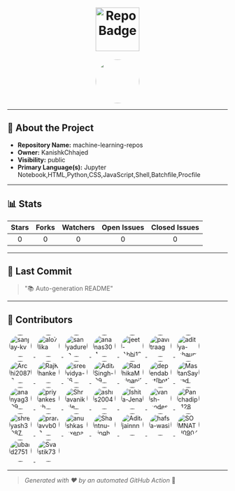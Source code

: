 <h1 align="center">
    <img src="https://img.shields.io/badge/machine-learning-repos-🎯-blueviolet?style=for-the-badge" alt="Repo Badge" width="100">
  </h1>
  
  <p align="center">
    <a href="https://avatars.githubusercontent.com/u/121193249?v=4" target="_blank">
      <img src="https://avatars.githubusercontent.com/u/121193249?v=4" width="100" style="border-radius:50%;">
    </a>
  </p>
  
  ---
  
  ## 📖 About the Project
  - **Repository Name:** machine-learning-repos
  - **Owner:** KanishkChhajed
  - **Visibility:** public
  - **Primary Language(s):** Jupyter Notebook,HTML,Python,CSS,JavaScript,Shell,Batchfile,Procfile
  
  ---
  
  ## 📊 Stats
  
  | Stars | Forks | Watchers | Open Issues | Closed Issues |
  |:----:|:-----:|:--------:|:-----------:|:-------------:|
  | 0 | 0 | 0 | 0 | 0 |
  
  ---
  
  ## 📢 Last Commit
  
  > "📚 Auto-generation README"
  
  ---
  
  ## 🤝 Contributors
  
  
  
  <a href="" target="_blank">
    <img src="https://avatars.githubusercontent.com/u/30715153?v=4" width="50" style="border-radius:50%; margin: 5px;" alt="sanjay-kv"/>
  </a>

  <a href="" target="_blank">
    <img src="https://avatars.githubusercontent.com/u/152315710?v=4" width="50" style="border-radius:50%; margin: 5px;" alt="alo7lika"/>
  </a>

  <a href="" target="_blank">
    <img src="https://avatars.githubusercontent.com/u/84080312?v=4" width="50" style="border-radius:50%; margin: 5px;" alt="sanyadureja"/>
  </a>

  <a href="" target="_blank">
    <img src="https://avatars.githubusercontent.com/u/138239913?v=4" width="50" style="border-radius:50%; margin: 5px;" alt="ananas304"/>
  </a>

  <a href="" target="_blank">
    <img src="https://avatars.githubusercontent.com/u/143840497?v=4" width="50" style="border-radius:50%; margin: 5px;" alt="jeet-Abhi123"/>
  </a>

  <a href="" target="_blank">
    <img src="https://avatars.githubusercontent.com/u/100479594?v=4" width="50" style="border-radius:50%; margin: 5px;" alt="pavitraag"/>
  </a>

  <a href="" target="_blank">
    <img src="https://avatars.githubusercontent.com/u/92214013?v=4" width="50" style="border-radius:50%; margin: 5px;" alt="aditya-bhaumik"/>
  </a>

  <a href="" target="_blank">
    <img src="https://avatars.githubusercontent.com/u/146704161?v=4" width="50" style="border-radius:50%; margin: 5px;" alt="Archi20876"/>
  </a>

  <a href="" target="_blank">
    <img src="https://avatars.githubusercontent.com/u/137288727?v=4" width="50" style="border-radius:50%; margin: 5px;" alt="RajKhanke"/>
  </a>

  <a href="" target="_blank">
    <img src="https://avatars.githubusercontent.com/u/115856774?v=4" width="50" style="border-radius:50%; margin: 5px;" alt="sreevidya-16"/>
  </a>

  <a href="" target="_blank">
    <img src="https://avatars.githubusercontent.com/u/154231889?v=4" width="50" style="border-radius:50%; margin: 5px;" alt="AditiSingh-09"/>
  </a>

  <a href="" target="_blank">
    <img src="https://avatars.githubusercontent.com/u/163530398?v=4" width="50" style="border-radius:50%; margin: 5px;" alt="RadhikaMalpani1702"/>
  </a>

  <a href="" target="_blank">
    <img src="https://avatars.githubusercontent.com/in/29110?v=4" width="50" style="border-radius:50%; margin: 5px;" alt="dependabot[bot]"/>
  </a>

  <a href="" target="_blank">
    <img src="https://avatars.githubusercontent.com/u/101971980?v=4" width="50" style="border-radius:50%; margin: 5px;" alt="MastanSayyad"/>
  </a>

  <a href="" target="_blank">
    <img src="https://avatars.githubusercontent.com/u/145869907?v=4" width="50" style="border-radius:50%; margin: 5px;" alt="ananyag309"/>
  </a>

  <a href="" target="_blank">
    <img src="https://avatars.githubusercontent.com/u/102135464?v=4" width="50" style="border-radius:50%; margin: 5px;" alt="priyankeshh"/>
  </a>

  <a href="" target="_blank">
    <img src="https://avatars.githubusercontent.com/u/109503478?v=4" width="50" style="border-radius:50%; margin: 5px;" alt="Shravanikale"/>
  </a>

  <a href="" target="_blank">
    <img src="https://avatars.githubusercontent.com/u/110098153?v=4" width="50" style="border-radius:50%; margin: 5px;" alt="ashis2004"/>
  </a>

  <a href="" target="_blank">
    <img src="https://avatars.githubusercontent.com/u/167574361?v=4" width="50" style="border-radius:50%; margin: 5px;" alt="Ishita-Jena"/>
  </a>

  <a href="" target="_blank">
    <img src="https://avatars.githubusercontent.com/u/114163734?v=4" width="50" style="border-radius:50%; margin: 5px;" alt="vansh-codes"/>
  </a>

  <a href="" target="_blank">
    <img src="https://avatars.githubusercontent.com/u/165953910?v=4" width="50" style="border-radius:50%; margin: 5px;" alt="Panchadip-128"/>
  </a>

  <a href="" target="_blank">
    <img src="https://avatars.githubusercontent.com/u/72603662?v=4" width="50" style="border-radius:50%; margin: 5px;" alt="shreyash3087"/>
  </a>

  <a href="" target="_blank">
    <img src="https://avatars.githubusercontent.com/u/139568635?v=4" width="50" style="border-radius:50%; margin: 5px;" alt="pranavvb03"/>
  </a>

  <a href="" target="_blank">
    <img src="https://avatars.githubusercontent.com/u/116499703?v=4" width="50" style="border-radius:50%; margin: 5px;" alt="anushkasaxena07"/>
  </a>

  <a href="" target="_blank">
    <img src="https://avatars.githubusercontent.com/u/98252196?v=4" width="50" style="border-radius:50%; margin: 5px;" alt="Shantnu-singh"/>
  </a>

  <a href="" target="_blank">
    <img src="https://avatars.githubusercontent.com/u/144632601?v=4" width="50" style="border-radius:50%; margin: 5px;" alt="Aditijainnn"/>
  </a>

  <a href="" target="_blank">
    <img src="https://avatars.githubusercontent.com/u/118012663?v=4" width="50" style="border-radius:50%; margin: 5px;" alt="hafsa-wasi"/>
  </a>

  <a href="" target="_blank">
    <img src="https://avatars.githubusercontent.com/u/130086832?v=4" width="50" style="border-radius:50%; margin: 5px;" alt="SOMNATH0904"/>
  </a>

  <a href="" target="_blank">
    <img src="https://avatars.githubusercontent.com/u/68930485?v=4" width="50" style="border-radius:50%; margin: 5px;" alt="ubaid2751"/>
  </a>

  <a href="" target="_blank">
    <img src="https://avatars.githubusercontent.com/u/75065361?v=4" width="50" style="border-radius:50%; margin: 5px;" alt="Svastik73"/>
  </a>

  
  ---
  
  > *Generated with ❤️ by an automated GitHub Action* 🚀
  